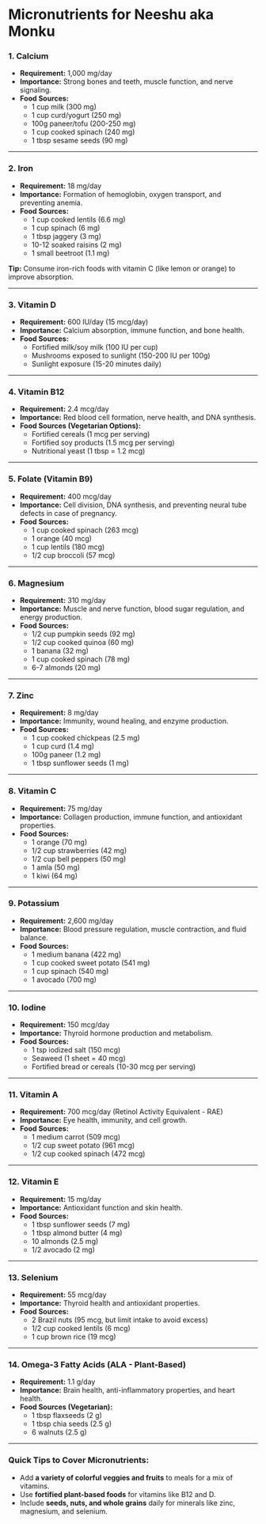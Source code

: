 # Micronutrients for Neeshu aka Monku

### **1. Calcium**

- **Requirement:** 1,000 mg/day
- **Importance:** Strong bones and teeth, muscle function, and nerve signaling.
- **Food Sources:**
  - 1 cup milk (300 mg)
  - 1 cup curd/yogurt (250 mg)
  - 100g paneer/tofu (200-250 mg)
  - 1 cup cooked spinach (240 mg)
  - 1 tbsp sesame seeds (90 mg)

---

### **2. Iron**

- **Requirement:** 18 mg/day
- **Importance:** Formation of hemoglobin, oxygen transport, and preventing anemia.
- **Food Sources:**
  - 1 cup cooked lentils (6.6 mg)
  - 1 cup spinach (6 mg)
  - 1 tbsp jaggery (3 mg)
  - 10-12 soaked raisins (2 mg)
  - 1 small beetroot (1.1 mg)

**Tip:** Consume iron-rich foods with vitamin C (like lemon or orange) to improve absorption.

---

### **3. Vitamin D**

- **Requirement:** 600 IU/day (15 mcg/day)
- **Importance:** Calcium absorption, immune function, and bone health.
- **Food Sources:**
  - Fortified milk/soy milk (100 IU per cup)
  - Mushrooms exposed to sunlight (150-200 IU per 100g)
  - Sunlight exposure (15-20 minutes daily)

---

### **4. Vitamin B12**

- **Requirement:** 2.4 mcg/day
- **Importance:** Red blood cell formation, nerve health, and DNA synthesis.
- **Food Sources (Vegetarian Options):**
  - Fortified cereals (1 mcg per serving)
  - Fortified soy products (1.5 mcg per serving)
  - Nutritional yeast (1 tbsp = 1.2 mcg)

---

### **5. Folate (Vitamin B9)**

- **Requirement:** 400 mcg/day
- **Importance:** Cell division, DNA synthesis, and preventing neural tube defects in case of pregnancy.
- **Food Sources:**
  - 1 cup cooked spinach (263 mcg)
  - 1 orange (40 mcg)
  - 1 cup lentils (180 mcg)
  - 1/2 cup broccoli (57 mcg)

---

### **6. Magnesium**

- **Requirement:** 310 mg/day
- **Importance:** Muscle and nerve function, blood sugar regulation, and energy production.
- **Food Sources:**
  - 1/2 cup pumpkin seeds (92 mg)
  - 1/2 cup cooked quinoa (60 mg)
  - 1 banana (32 mg)
  - 1 cup cooked spinach (78 mg)
  - 6-7 almonds (20 mg)

---

### **7. Zinc**

- **Requirement:** 8 mg/day
- **Importance:** Immunity, wound healing, and enzyme production.
- **Food Sources:**
  - 1 cup cooked chickpeas (2.5 mg)
  - 1 cup curd (1.4 mg)
  - 100g paneer (1.2 mg)
  - 1 tbsp sunflower seeds (1 mg)

---

### **8. Vitamin C**

- **Requirement:** 75 mg/day
- **Importance:** Collagen production, immune function, and antioxidant properties.
- **Food Sources:**
  - 1 orange (70 mg)
  - 1/2 cup strawberries (42 mg)
  - 1/2 cup bell peppers (50 mg)
  - 1 amla (50 mg)
  - 1 kiwi (64 mg)

---

### **9. Potassium**

- **Requirement:** 2,600 mg/day
- **Importance:** Blood pressure regulation, muscle contraction, and fluid balance.
- **Food Sources:**
  - 1 medium banana (422 mg)
  - 1 cup cooked sweet potato (541 mg)
  - 1 cup spinach (540 mg)
  - 1 avocado (700 mg)

---

### **10. Iodine**

- **Requirement:** 150 mcg/day
- **Importance:** Thyroid hormone production and metabolism.
- **Food Sources:**
  - 1 tsp iodized salt (150 mcg)
  - Seaweed (1 sheet = 40 mcg)
  - Fortified bread or cereals (10-30 mcg per serving)

---

### **11. Vitamin A**

- **Requirement:** 700 mcg/day (Retinol Activity Equivalent - RAE)
- **Importance:** Eye health, immunity, and cell growth.
- **Food Sources:**
  - 1 medium carrot (509 mcg)
  - 1/2 cup sweet potato (961 mcg)
  - 1/2 cup cooked spinach (472 mcg)

---

### **12. Vitamin E**

- **Requirement:** 15 mg/day
- **Importance:** Antioxidant function and skin health.
- **Food Sources:**
  - 1 tbsp sunflower seeds (7 mg)
  - 1 tbsp almond butter (4 mg)
  - 10 almonds (2.5 mg)
  - 1/2 avocado (2 mg)

---

### **13. Selenium**

- **Requirement:** 55 mcg/day
- **Importance:** Thyroid health and antioxidant properties.
- **Food Sources:**
  - 2 Brazil nuts (95 mcg, but limit intake to avoid excess)
  - 1/2 cup cooked lentils (6 mcg)
  - 1 cup brown rice (19 mcg)

---

### **14. Omega-3 Fatty Acids (ALA - Plant-Based)**

- **Requirement:** 1.1 g/day
- **Importance:** Brain health, anti-inflammatory properties, and heart health.
- **Food Sources (Vegetarian):**
  - 1 tbsp flaxseeds (2 g)
  - 1 tbsp chia seeds (2.5 g)
  - 6 walnuts (2.5 g)

---

### **Quick Tips to Cover Micronutrients:**

- Add **a variety of colorful veggies and fruits** to meals for a mix of vitamins.
- Use **fortified plant-based foods** for vitamins like B12 and D.
- Include **seeds, nuts, and whole grains** daily for minerals like zinc, magnesium, and selenium.
